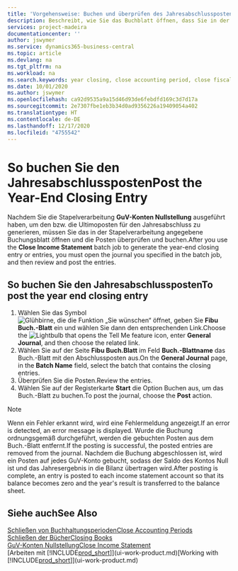 ```yaml
---
title: 'Vorgehensweise: Buchen und überprüfen des Jahresabschlusspostens | Microsoft Docs'
description: Beschreibt, wie Sie das Buchblatt öffnen, dass Sie in der Stapelverarbeitung "GuV-Konten Nullstellung" definier haben und dann den Jahresabschlusseintrag überprüfen und buchen.
services: project-madeira
documentationcenter: ''
author: jswymer
ms.service: dynamics365-business-central
ms.topic: article
ms.devlang: na
ms.tgt_pltfrm: na
ms.workload: na
ms.search.keywords: year closing, close accounting period, close fiscal year, bank account detailed trial balance
ms.date: 10/01/2020
ms.author: jswymer
ms.openlocfilehash: ca92d9535a9a15d46d93de6febdfd169c3d7d17a
ms.sourcegitcommit: 2e7307fbe1eb3b34d0ad9356226a19409054a402
ms.translationtype: HT
ms.contentlocale: de-DE
ms.lasthandoff: 12/17/2020
ms.locfileid: "4755542"
---
```

# <a name="post-the-year-end-closing-entry"></a><span data-ttu-id="2505b-103">So buchen Sie den Jahresabschlussposten</span><span class="sxs-lookup"><span data-stu-id="2505b-103">Post the Year-End Closing Entry</span></span>
<span data-ttu-id="2505b-104">Nachdem Sie die Stapelverarbeitung **GuV-Konten Nullstellung** ausgeführt haben, um den bzw. die Ultimoposten für den Jahresabschluss zu generieren, müssen Sie das in der Stapelverarbeitung angegebene Buchungsblatt öffnen und die Posten überprüfen und buchen.</span><span class="sxs-lookup"><span data-stu-id="2505b-104">After you use the **Close Income Statement** batch job to generate the year-end closing entry or entries, you must open the journal you specified in the batch job, and then review and post the entries.</span></span>

## <a name="to-post-the-year-end-closing-entry"></a><span data-ttu-id="2505b-105">So buchen Sie den Jahresabschlussposten</span><span class="sxs-lookup"><span data-stu-id="2505b-105">To post the year end closing entry</span></span>
1. <span data-ttu-id="2505b-106">Wählen Sie das Symbol ![Glühbirne, die die Funktion „Sie wünschen“ öffnet](media/ui-search/search_small.png "Was möchten Sie tun?"), geben Sie **Fibu Buch.-Blatt** ein und wählen Sie dann den entsprechenden Link.</span><span class="sxs-lookup"><span data-stu-id="2505b-106">Choose the ![Lightbulb that opens the Tell Me feature](media/ui-search/search_small.png "Tell me what you want to do") icon, enter **General Journal**, and then choose the related link.</span></span>
2. <span data-ttu-id="2505b-107">Wählen Sie auf der Seite **Fibu Buch.Blatt** im Feld **Buch.-Blattname** das Buch.-Blatt mit den Abschlussposten aus.</span><span class="sxs-lookup"><span data-stu-id="2505b-107">On the **General Journal** page, in the **Batch Name** field, select the batch that contains the closing entries.</span></span>
3. <span data-ttu-id="2505b-108">Überprüfen Sie die Posten.</span><span class="sxs-lookup"><span data-stu-id="2505b-108">Review the entries.</span></span>
4. <span data-ttu-id="2505b-109">Wählen Sie auf der Registerkarte **Start** die Option Buchen aus, um das Buch.-Blatt zu buchen.</span><span class="sxs-lookup"><span data-stu-id="2505b-109">To post the journal, choose the **Post** action.</span></span>

> [!NOTE]  
>   <span data-ttu-id="2505b-110">Wenn ein Fehler erkannt wird, wird eine Fehlermeldung angezeigt.</span><span class="sxs-lookup"><span data-stu-id="2505b-110">If an error is detected, an error message is displayed.</span></span> <span data-ttu-id="2505b-111">Wurde die Buchung ordnungsgemäß durchgeführt, werden die gebuchten Posten aus dem Buch.-Blatt entfernt.</span><span class="sxs-lookup"><span data-stu-id="2505b-111">If the posting is successful, the posted entries are removed from the journal.</span></span> <span data-ttu-id="2505b-112">Nachdem die Buchung abgeschlossen ist, wird ein Posten auf jedes GuV-Konto gebucht, sodass der Saldo des Kontos Null ist und das Jahresergebnis in die Bilanz übertragen wird.</span><span class="sxs-lookup"><span data-stu-id="2505b-112">After posting is complete, an entry is posted to each income statement account so that its balance becomes zero and the year's result is transferred to the balance sheet.</span></span>

## <a name="see-also"></a><span data-ttu-id="2505b-113">Siehe auch</span><span class="sxs-lookup"><span data-stu-id="2505b-113">See Also</span></span>
[<span data-ttu-id="2505b-114">Schließen von Buchhaltungsperioden</span><span class="sxs-lookup"><span data-stu-id="2505b-114">Close Accounting Periods</span></span>](year-close-account-periods.md)  
[<span data-ttu-id="2505b-115">Schließen der Bücher</span><span class="sxs-lookup"><span data-stu-id="2505b-115">Closing Books</span></span>](year-close-books.md)  
[<span data-ttu-id="2505b-116">GuV-Konten Nullstellung</span><span class="sxs-lookup"><span data-stu-id="2505b-116">Close Income Statement</span></span>](year-close-income-statement.md)  
<span data-ttu-id="2505b-117">[Arbeiten mit [!INCLUDE[prod_short](includes/prod_short.md)]](ui-work-product.md)</span><span class="sxs-lookup"><span data-stu-id="2505b-117">[Working with [!INCLUDE[prod_short](includes/prod_short.md)]](ui-work-product.md)</span></span>
